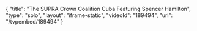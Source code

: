 {
    "title": "The SUPRA Crown Coalition Cuba Featuring Spencer Hamilton",
    "type": "solo",
    "layout": "iframe-static",
    "videoId": "189494",
    "url": "\/tvpembed\/189494"
}